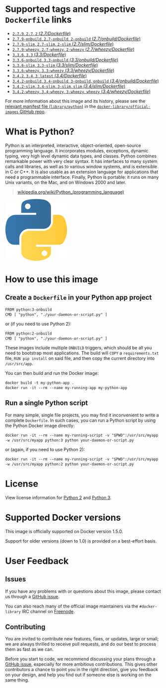 # Supported tags and respective `Dockerfile` links

-	[`2.7.9`, `2.7`, `2` (*2.7/Dockerfile*)](https://github.com/docker-library/python/blob/04609e66b13cffe209fe6cc9210ed75f4ba8cbb9/2.7/Dockerfile)
-	[`2.7.9-onbuild`, `2.7-onbuild`, `2-onbuild` (*2.7/onbuild/Dockerfile*)](https://github.com/docker-library/python/blob/d550e292eec57e83af58e05410243d387d6483a8/2.7/onbuild/Dockerfile)
-	[`2.7.9-slim`, `2.7-slim`, `2-slim` (*2.7/slim/Dockerfile*)](https://github.com/docker-library/python/blob/d550e292eec57e83af58e05410243d387d6483a8/2.7/slim/Dockerfile)
-	[`2.7.9-wheezy`, `2.7-wheezy`, `2-wheezy` (*2.7/wheezy/Dockerfile*)](https://github.com/docker-library/python/blob/57be1a3fd72a87419aea35d6aacc873e9de9d447/2.7/wheezy/Dockerfile)
-	[`3.3.6`, `3.3` (*3.3/Dockerfile*)](https://github.com/docker-library/python/blob/04609e66b13cffe209fe6cc9210ed75f4ba8cbb9/3.3/Dockerfile)
-	[`3.3.6-onbuild`, `3.3-onbuild` (*3.3/onbuild/Dockerfile*)](https://github.com/docker-library/python/blob/8dfe392dff2ffdda90672857e027ff3ee142f9ff/3.3/onbuild/Dockerfile)
-	[`3.3.6-slim`, `3.3-slim` (*3.3/slim/Dockerfile*)](https://github.com/docker-library/python/blob/c0c674911c50ca3e21ba5379541f70c1b42685b4/3.3/slim/Dockerfile)
-	[`3.3.6-wheezy`, `3.3-wheezy` (*3.3/wheezy/Dockerfile*)](https://github.com/docker-library/python/blob/8d45b76631118c99ee2404e8d75916418f5e2fa5/3.3/wheezy/Dockerfile)
-	[`3.4.2`, `3.4`, `3`, `latest` (*3.4/Dockerfile*)](https://github.com/docker-library/python/blob/04609e66b13cffe209fe6cc9210ed75f4ba8cbb9/3.4/Dockerfile)
-	[`3.4.2-onbuild`, `3.4-onbuild`, `3-onbuild`, `onbuild` (*3.4/onbuild/Dockerfile*)](https://github.com/docker-library/python/blob/e236058d5c3601af1d38ba27b4fe217c5d678c02/3.4/onbuild/Dockerfile)
-	[`3.4.2-slim`, `3.4-slim`, `3-slim`, `slim` (*3.4/slim/Dockerfile*)](https://github.com/docker-library/python/blob/c0c674911c50ca3e21ba5379541f70c1b42685b4/3.4/slim/Dockerfile)
-	[`3.4.2-wheezy`, `3.4-wheezy`, `3-wheezy`, `wheezy` (*3.4/wheezy/Dockerfile*)](https://github.com/docker-library/python/blob/771697823173d2270f9c2494890dcfa65243877a/3.4/wheezy/Dockerfile)

For more information about this image and its history, please see the [relevant manifest file (`library/python`)](https://github.com/docker-library/official-images/blob/master/library/python) in the [`docker-library/official-images` GitHub repo](https://github.com/docker-library/official-images).

# What is Python?

Python is an interpreted, interactive, object-oriented, open-source programming language. It incorporates modules, exceptions, dynamic typing, very high level dynamic data types, and classes. Python combines remarkable power with very clear syntax. It has interfaces to many system calls and libraries, as well as to various window systems, and is extensible in C or C++. It is also usable as an extension language for applications that need a programmable interface. Finally, Python is portable: it runs on many Unix variants, on the Mac, and on Windows 2000 and later.

> [wikipedia.org/wiki/Python_(programming_language)](https://en.wikipedia.org/wiki/Python_%28programming_language%29)

![logo](https://raw.githubusercontent.com/docker-library/docs/master/python/logo.png)

# How to use this image

## Create a `Dockerfile` in your Python app project

	FROM python:3-onbuild
	CMD [ "python", "./your-daemon-or-script.py" ]

or (if you need to use Python 2):

	FROM python:2-onbuild
	CMD [ "python", "./your-daemon-or-script.py" ]

These images include multiple `ONBUILD` triggers, which should be all you need to bootstrap most applications. The build will `COPY` a `requirements.txt` file, `RUN pip install` on said file, and then copy the current directory into `/usr/src/app`.

You can then build and run the Docker image:

	docker build -t my-python-app .
	docker run -it --rm --name my-running-app my-python-app

## Run a single Python script

For many simple, single file projects, you may find it inconvenient to write a complete `Dockerfile`. In such cases, you can run a Python script by using the Python Docker image directly:

	docker run -it --rm --name my-running-script -v "$PWD":/usr/src/myapp -w /usr/src/myapp python:3 python your-daemon-or-script.py

or (again, if you need to use Python 2):

	docker run -it --rm --name my-running-script -v "$PWD":/usr/src/myapp -w /usr/src/myapp python:2 python your-daemon-or-script.py

# License

View license information for [Python 2](https://docs.python.org/2/license.html) and [Python 3](https://docs.python.org/3/license.html).

# Supported Docker versions

This image is officially supported on Docker version 1.5.0.

Support for older versions (down to 1.0) is provided on a best-effort basis.

# User Feedback

## Issues

If you have any problems with or questions about this image, please contact us through a [GitHub issue](https://github.com/docker-library/python/issues).

You can also reach many of the official image maintainers via the `#docker-library` IRC channel on [Freenode](https://freenode.net).

## Contributing

You are invited to contribute new features, fixes, or updates, large or small; we are always thrilled to receive pull requests, and do our best to process them as fast as we can.

Before you start to code, we recommend discussing your plans through a [GitHub issue](https://github.com/docker-library/python/issues), especially for more ambitious contributions. This gives other contributors a chance to point you in the right direction, give you feedback on your design, and help you find out if someone else is working on the same thing.
